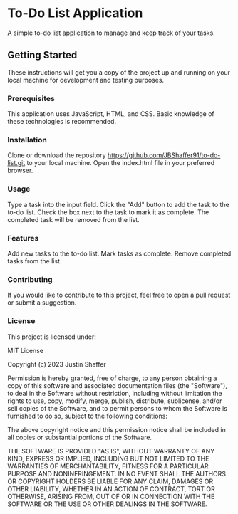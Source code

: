 # To-Do List Application
A simple to-do list application to manage and keep track of your tasks.

## Getting Started
These instructions will get you a copy of the project up and running on your local machine for development and testing purposes.

### Prerequisites
This application uses JavaScript, HTML, and CSS. Basic knowledge of these technologies is recommended.

### Installation
Clone or download the repository https://github.com/JBShaffer91/to-do-list.git to your local machine.
Open the index.html file in your preferred browser.
### Usage
Type a task into the input field.
Click the "Add" button to add the task to the to-do list.
Check the box next to the task to mark it as complete.
The completed task will be removed from the list.
### Features
Add new tasks to the to-do list.
Mark tasks as complete.
Remove completed tasks from the list.
### Contributing
If you would like to contribute to this project, feel free to open a pull request or submit a suggestion.

### License
This project is licensed under:

MIT License

Copyright (c) 2023 Justin Shaffer

Permission is hereby granted, free of charge, to any person obtaining a copy
of this software and associated documentation files (the "Software"), to deal
in the Software without restriction, including without limitation the rights
to use, copy, modify, merge, publish, distribute, sublicense, and/or sell
copies of the Software, and to permit persons to whom the Software is
furnished to do so, subject to the following conditions:

The above copyright notice and this permission notice shall be included in all
copies or substantial portions of the Software.

THE SOFTWARE IS PROVIDED "AS IS", WITHOUT WARRANTY OF ANY KIND, EXPRESS OR
IMPLIED, INCLUDING BUT NOT LIMITED TO THE WARRANTIES OF MERCHANTABILITY,
FITNESS FOR A PARTICULAR PURPOSE AND NONINFRINGEMENT. IN NO EVENT SHALL THE
AUTHORS OR COPYRIGHT HOLDERS BE LIABLE FOR ANY CLAIM, DAMAGES OR OTHER
LIABILITY, WHETHER IN AN ACTION OF CONTRACT, TORT OR OTHERWISE, ARISING FROM,
OUT OF OR IN CONNECTION WITH THE SOFTWARE OR THE USE OR OTHER DEALINGS IN THE
SOFTWARE.



